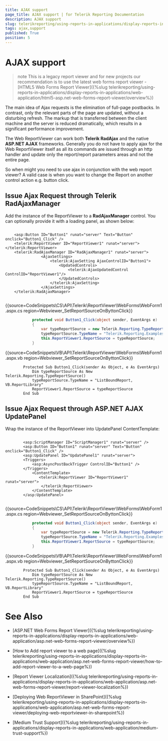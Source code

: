 ```yaml
---
title: AJAX support
page_title: AJAX support | for Telerik Reporting Documentation
description: AJAX support
slug: telerikreporting/using-reports-in-applications/display-reports-in-applications/web-application/asp.net-web-forms-report-viewer/ajax-support
tags: ajax,support
published: True
position: 5
---
```


# AJAX support



>note This is a legacy report viewer and for new projects our recommendation is to use the latest web forms report viewer -          [HTML5 Web Forms Report Viewer]({%slug telerikreporting/using-reports-in-applications/display-reports-in-applications/web-application/html5-asp.net-web-forms-report-viewer/overview%})


The main idea of Ajax requests is the elimination of full-page postbacks. In contrast, only the relevant parts of the
      	page are updated, without a disturbing refresh. The markup that is transferred between the client machine and the server is reduced 
      	dramatically, which results in a significant performance improvement.

The Web ReportViewer can work both __Telerik RadAjax__ and the native __ASP.NET AJAX__ frameworks. 
    	Generally you do not have to apply ajax for the Web ReportViewer itself as all its commands are issued through an http handler 
    	and update only the report/report parameters areas and not the entire page.

So when might you need to use ajax in conjunction with the web report viewer? A valid case is when you want to change the
    	Report on another control action e.g. button click.

## Issue Ajax Request through Telerik RadAjaxManager

Add the instance of the ReportViewer to a __RadAjaxManager__ control. 
				You can optionally provide it with a loading panel, as shown below:
			

	
````ASP.NET

	<asp:Button ID="Button1" runat="server" Text="Button" onclick="Button1_Click" />
	<telerik:ReportViewer ID="ReportViewer1" runat="server"></telerik:ReportViewer>
	<telerik:RadAjaxManager ID="RadAjaxManager1" runat="server">
				<AjaxSettings>
					<telerik:AjaxSetting AjaxControlID="Button1">
						<UpdatedControls>
							<telerik:AjaxUpdatedControl ControlID="ReportViewer1"/>
						</UpdatedControls>
					</telerik:AjaxSetting>
				</AjaxSettings>
	</telerik:RadAjaxManager>
				
````



{{source=CodeSnippets\CS\API\Telerik\ReportViewer\WebForms\WebForm1.aspx.cs region=Webviewer_SetReportSourceOnByttonClick}}
````C#
	        protected void Button1_Click(object sender, EventArgs e)
	        {
	            var typeReportSource = new Telerik.Reporting.TypeReportSource();
	            typeReportSource.TypeName = "Telerik.Reporting.Examples.CSharp.ListBoundReport, CSharp.ReportLibrary";
	            this.ReportViewer1.ReportSource = typeReportSource;
	        }
````



{{source=CodeSnippets\VB\API\Telerik\ReportViewer\WebForms\WebForm1.aspx.vb region=Webviewer_SetReportSourceOnByttonClick}}
````VB
	    Protected Sub Button1_Click(sender As Object, e As EventArgs)
	        Dim typeReportSource As New Telerik.Reporting.TypeReportSource()
	        typeReportSource.TypeName = "ListBoundReport, VB.ReportLibrary"
	        ReportViewer1.ReportSource = typeReportSource
	    End Sub
````



## Issue Ajax Request through ASP.NET AJAX UpdatePanel

Wrap the instance of the ReportViewer into UpdatePanel ContentTemplate:

	
````ASP.NET

		<asp:ScriptManager ID="ScriptManager1" runat="server" />
        <asp:Button ID="Button1" runat="server" Text="Button" onclick="Button1_Click" />
        <asp:UpdatePanel ID="UpdatePanel1" runat="server">
        <Triggers>
            <asp:AsyncPostBackTrigger ControlID="Button1" />
        </Triggers>
            <ContentTemplate>
               <telerik:ReportViewer ID="ReportViewer1" runat="server">
                </telerik:ReportViewer>
            </ContentTemplate>
        </asp:UpdatePanel>
			
````



{{source=CodeSnippets\CS\API\Telerik\ReportViewer\WebForms\WebForm1.aspx.cs region=Webviewer_SetReportSourceOnByttonClick}}
````C#
	        protected void Button1_Click(object sender, EventArgs e)
	        {
	            var typeReportSource = new Telerik.Reporting.TypeReportSource();
	            typeReportSource.TypeName = "Telerik.Reporting.Examples.CSharp.ListBoundReport, CSharp.ReportLibrary";
	            this.ReportViewer1.ReportSource = typeReportSource;
	        }
````



{{source=CodeSnippets\VB\API\Telerik\ReportViewer\WebForms\WebForm1.aspx.vb region=Webviewer_SetReportSourceOnByttonClick}}
````VB
	    Protected Sub Button1_Click(sender As Object, e As EventArgs)
	        Dim typeReportSource As New Telerik.Reporting.TypeReportSource()
	        typeReportSource.TypeName = "ListBoundReport, VB.ReportLibrary"
	        ReportViewer1.ReportSource = typeReportSource
	    End Sub
````



# See Also


 * [ASP.NET Web Forms Report Viewer]({%slug telerikreporting/using-reports-in-applications/display-reports-in-applications/web-application/asp.net-web-forms-report-viewer/overview%})

 * [How to Add report viewer to a web page]({%slug telerikreporting/using-reports-in-applications/display-reports-in-applications/web-application/asp.net-web-forms-report-viewer/how-to-add-report-viewer-to-a-web-page%})

 * [Report Viewer Localization]({%slug telerikreporting/using-reports-in-applications/display-reports-in-applications/web-application/asp.net-web-forms-report-viewer/report-viewer-localization%})

 * [Deploying Web ReportViewer in SharePoint]({%slug telerikreporting/using-reports-in-applications/display-reports-in-applications/web-application/asp.net-web-forms-report-viewer/deploying-web-reportviewer-in-sharepoint%})

 * [Medium Trust Support]({%slug telerikreporting/using-reports-in-applications/display-reports-in-applications/web-application/medium-trust-support%})
